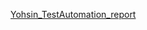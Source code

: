 [Yohsin_TestAutomation_report](https://logicielservicecom-my.sharepoint.com/:w:/g/personal/umer_mansoor_logicielservice_com/ETe_wBmsWkdAmhTvChlYzhcBbQwt65fUUKbxGWB-wH1_Lw?e=X58Zrf)

